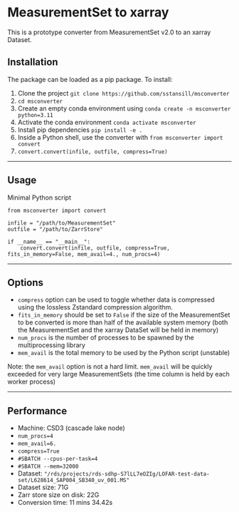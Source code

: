 # MeasurementSet to xarray

This is a prototype converter from MeasurementSet v2.0 to an xarray Dataset.

## Installation

The package can be loaded as a pip package. To install:

1) Clone the project `git clone https://github.com/sstansill/msconverter`
2) `cd msconverter`
3) Create an empty conda environment using `conda create -n msconverter python=3.11`
4) Activate the conda environment `conda activate msconverter`
5) Install pip dependencies `pip install -e .`
6) Inside a Python shell, use the converter with `from msconverter import convert`
7) `convert.convert(infile, outfile, compress=True)`

---

## Usage

Minimal Python script

```
from msconverter import convert

infile = "/path/to/MeasurementSet"
outfile = "/path/to/ZarrStore"

if __name__ == "__main__":
    convert.convert(infile, outfile, compress=True, fits_in_memory=False, mem_avail=4., num_procs=4)

```

---

## Options

- `compress` option can be used to toggle whether data is compressed using the lossless Zstandard compression algorithm.
- `fits_in_memory` should be set to `False` if the size of the MeasurementSet to be converted is more than half of the available system memory (both the MeasurementSet and the xarray DataSet will be held in memory)
- `num_procs` is the number of processes to be spawned by the multiprocessing library
- `mem_avail` is the total memory to be used by the Python script (unstable)

Note: the `mem_avail` option is not a hard limit. `mem_avail` will be quickly exceeded for very large MeasurementSets (the time column is held by each worker process)

---

## Performance

- Machine: CSD3 (cascade lake node)
- `num_procs=4`
- `mem_avail=6.`
- `compress=True `
- `#SBATCH --cpus-per-task=4`
- `#SBATCH --mem=32000`
- Dataset: `"/rds/projects/rds-sdhp-S7lLL7eOZIg/LOFAR-test-data-set/L628614_SAP004_SB340_uv_001.MS"`
- Dataset size: 71G
- Zarr store size on disk: 22G
- Conversion time: 11 mins 34.42s
